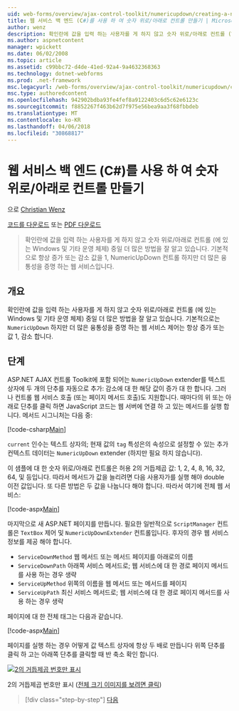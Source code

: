 ```yaml
---
uid: web-forms/overview/ajax-control-toolkit/numericupdown/creating-a-numeric-up-down-control-with-a-web-service-backend-cs
title: 웹 서비스 백 엔드 (C#)를 사용 하 여 숫자 위로/아래로 컨트롤 만들기 | Microsoft Docs
author: wenz
description: 확인란에 값을 입력 하는 사용자를 게 하지 않고 숫자 위로/아래로 컨트롤 (Windows 및 다른 운영 체제에 있음)을 더 많은 c 중일 중...
ms.author: aspnetcontent
manager: wpickett
ms.date: 06/02/2008
ms.topic: article
ms.assetid: c99bbc72-d4de-41ed-92a4-9a4632368363
ms.technology: dotnet-webforms
ms.prod: .net-framework
msc.legacyurl: /web-forms/overview/ajax-control-toolkit/numericupdown/creating-a-numeric-up-down-control-with-a-web-service-backend-cs
msc.type: authoredcontent
ms.openlocfilehash: 942902bdba93fe4fef8a9122403c6d5c62e6123c
ms.sourcegitcommit: f8852267f463b62d7f975e56bea9aa3f68fbbdeb
ms.translationtype: MT
ms.contentlocale: ko-KR
ms.lasthandoff: 04/06/2018
ms.locfileid: "30868817"
---
```

<a name="creating-a-numeric-updown-control-with-a-web-service-backend-c"></a>웹 서비스 백 엔드 (C#)를 사용 하 여 숫자 위로/아래로 컨트롤 만들기
====================
으로 [Christian Wenz](https://github.com/wenz)

[코드를 다운로드](http://download.microsoft.com/download/9/3/f/93f8daea-bebd-4821-833b-95205389c7d0/numericupdown1.cs.zip) 또는 [PDF 다운로드](http://download.microsoft.com/download/2/d/c/2dc10e34-6983-41d4-9c08-f78f5387d32b/numericupdown1CS.pdf)

> 확인란에 값을 입력 하는 사용자를 게 하지 않고 숫자 위로/아래로 컨트롤 (에 있는 Windows 및 기타 운영 체제) 중일 더 많은 방법을 잘 알고 있습니다. 기본적으로 항상 증가 또는 감소 값을 1, NumericUpDown 컨트롤 하지만 더 많은 융통성을 증명 하는 웹 서비스입니다.


## <a name="overview"></a>개요

확인란에 값을 입력 하는 사용자를 게 하지 않고 숫자 위로/아래로 컨트롤 (에 있는 Windows 및 기타 운영 체제) 중일 더 많은 방법을 잘 알고 있습니다. 기본적으로는 `NumericUpDown` 하지만 더 많은 융통성을 증명 하는 웹 서비스 제어는 항상 증가 또는 값 1, 감소 합니다.

## <a name="steps"></a>단계

ASP.NET AJAX 컨트롤 Toolkit에 포함 되어는 `NumericUpDown` extender를 텍스트 상자에 두 개의 단추를 자동으로 추가: 감소에 대 한 해당 값이 증가 대 한 합니다. 그러나 컨트롤 웹 서비스 호출 (또는 페이지 메서드 호출)도 지원합니다. 때마다의 위 또는 아래로 단추를 클릭 하면 JavaScript 코드는 웹 서버에 연결 하 고 있는 메서드를 실행 합니다. 메서드 시그니처는 다음 중:

[!code-csharp[Main](creating-a-numeric-up-down-control-with-a-web-service-backend-cs/samples/sample1.cs)]

`current` 인수는 텍스트 상자의; 현재 값의 `tag` 특성은의 속성으로 설정할 수 있는 추가 컨텍스트 데이터는 `NumericUpDown` extender (하지만 필요 하지 않습니다).

이 샘플에 대 한 숫자 위로/아래로 컨트롤은 허용 2의 거듭제곱 값: 1, 2, 4, 8, 16, 32, 64, 및 등입니다. 따라서 메서드가 값을 늘리려면 다음 사용자가를 실행 해야 double 이전 값입니다. 또 다른 방법은 두 값을 나눕니다 해야 합니다. 따라서 여기에 전체 웹 서비스:

[!code-aspx[Main](creating-a-numeric-up-down-control-with-a-web-service-backend-cs/samples/sample2.aspx)]

마지막으로 새 ASP.NET 페이지를 만듭니다. 필요한 일반적으로 `ScriptManager` 컨트롤은 `TextBox` 제어 및 `NumericUpDownExtender` 컨트롤입니다. 후자의 경우 웹 서비스 정보를 제공 해야 합니다.

- `ServiceDownMethod` 웹 메서드 또는 메서드 페이지를 아래로의 이름
- `ServiceDownPath` 아래쪽 서비스 메서드로; 웹 서비스에 대 한 경로 페이지 메서드를 사용 하는 경우 생략
- `ServiceUpMethod` 위쪽의 이름을 웹 메서드 또는 메서드를 페이지
- `ServiceUpPath` 최신 서비스 메서드로; 웹 서비스에 대 한 경로 페이지 메서드를 사용 하는 경우 생략

페이지에 대 한 전체 태그는 다음과 같습니다.

[!code-aspx[Main](creating-a-numeric-up-down-control-with-a-web-service-backend-cs/samples/sample3.aspx)]

페이지를 실행 하는 경우 어떻게 값 텍스트 상자에 항상 두 배로 만듭니다 위쪽 단추를 클릭 하 고는 아래쪽 단추를 클릭할 때 반 축소 확인 합니다.


[![2의 거듭제곱 번호만 표시](creating-a-numeric-up-down-control-with-a-web-service-backend-cs/_static/image2.png)](creating-a-numeric-up-down-control-with-a-web-service-backend-cs/_static/image1.png)

2의 거듭제곱 번호만 표시 ([전체 크기 이미지를 보려면 클릭](creating-a-numeric-up-down-control-with-a-web-service-backend-cs/_static/image3.png))

> [!div class="step-by-step"]
> [다음](creating-a-numeric-up-down-control-with-a-web-service-backend-vb.md)
